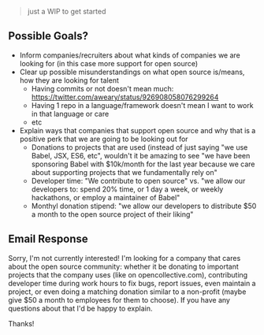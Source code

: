 > just a WIP to get started

## Possible Goals?

- Inform companies/recruiters about what kinds of companies we are looking for (in this case more support for open source)
- Clear up possible misunderstandings on what open source is/means, how they are looking for talent
  - Having commits or not doesn't mean much: https://twitter.com/aweary/status/926908058076299264
  - Having 1 repo in a language/framework doesn't mean I want to work in that language or care
  - etc
- Explain ways that companies that support open source and why that is a positive perk that we are going to be looking out for
  - Donations to projects that are used (instead of just saying "we use Babel, JSX, ES6, etc", wouldn't it be amazing to see "we have been sponsoring Babel with $10k/month for the last year because we care about supporting projects that we fundamentally rely on"
  - Developer time: "We contribute to open source" vs. "we allow our developers to: spend 20% time, or 1 day a week, or weekly hackathons, or employ a maintainer of Babel"
  - Monthyl donation stipend: "we allow our developers to distribute $50 a month to the open source project of their liking"

## Email Response

Sorry, I'm not currently interested! I'm looking for a company that cares about the open source community: whether it be donating to important projects that the company uses (like on opencollective.com), contributing developer time during work hours to fix bugs, report issues, even maintain a project, or even doing a matching donation similar to a non-profit (maybe give $50 a month to employees for them to choose). If you have any questions about that I'd be happy to explain.

Thanks!
